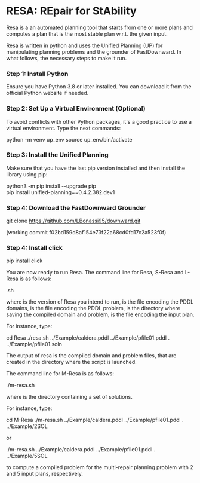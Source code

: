 # RESA: REpair for StAbility

Resa is a an automated planning tool that starts from one or more plans and computes a plan that is the most stable plan w.r.t. the given input. 

Resa is written in python and uses the Unified Planning (UP) for manipulating planning problems and the grounder of FastDownward. In what follows, the necessary steps to make it run.

### Step 1: Install Python
Ensure you have Python 3.8 or later installed. You can download it from the official Python website if needed.

###  Step 2: Set Up a Virtual Environment (Optional)
To avoid conflicts with other Python packages, it's a good practice to use a virtual environment. Type the next commands:

python -m venv up_env
source up_env/bin/activate

### Step 3: Install the Unified Planning
Make sure that you have the last pip version installed and then install the library using pip:

python3 -m pip install --upgrade pip   
pip install unified-planning==0.4.2.382.dev1

### Step 4: Download the FastDownward Grounder

git clone https://github.com/LBonassi95/downward.git

(working commit f02bd159d8af154e73f22a68cd0fd17c2a523f0f)

### Step 4: Install click

pip install click

You are now ready to run Resa. The command line for Resa, S-Resa and L-Resa is as follows:

<RESA-VERSION>.sh <DOMAIN> <PROBLEM> <DIR-DEST> <PLAN>

where <RESA-VERSION> is the version of Resa you intend to run, <DOMAIN> is the file encoding the PDDL domains, <PROBLEM> is the file encoding the PDDL problem, <DIR-DEST> is the directory where saving the compiled domain and problem, <PLAN> is the file encoding the input plan.

For instance, type:

cd Resa
./resa.sh ../Example/caldera.pddl ../Example/pfile01.pddl . ../Example/pfile01.soln

The output of resa is the compiled domain and problem files, that are created in the directory where the script is launched. 

The command line for M-Resa is as follows:

./m-resa.sh <DOMAIN> <PROBLEM> <DIR-DEST> <PLAN-DIR>

where <PLAN-DIR> is the directory containing a set of solutions.

For instance, type:

cd M-Resa
./m-resa.sh  ../Example/caldera.pddl ../Example/pfile01.pddl . ../Example/2SOL

or 

./m-resa.sh  ../Example/caldera.pddl ../Example/pfile01.pddl . ../Example/5SOL

to compute a compiled problem for the multi-repair planning problem with 2 and 5 input plans, respectively.


